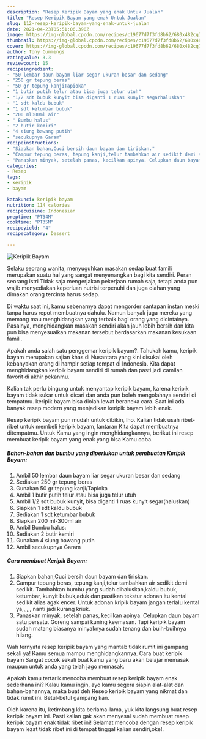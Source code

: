 ```yaml
---
description: "Resep Keripik Bayam yang enak Untuk Jualan"
title: "Resep Keripik Bayam yang enak Untuk Jualan"
slug: 112-resep-keripik-bayam-yang-enak-untuk-jualan
date: 2021-04-23T05:51:06.390Z
image: https://img-global.cpcdn.com/recipes/c19677d7f3fd8b62/680x482cq70/keripik-bayam-foto-resep-utama.jpg
thumbnail: https://img-global.cpcdn.com/recipes/c19677d7f3fd8b62/680x482cq70/keripik-bayam-foto-resep-utama.jpg
cover: https://img-global.cpcdn.com/recipes/c19677d7f3fd8b62/680x482cq70/keripik-bayam-foto-resep-utama.jpg
author: Tony Cummings
ratingvalue: 3.3
reviewcount: 15
recipeingredient:
- "50 lembar daun bayam liar segar ukuran besar dan sedang"
- "250 gr tepung beras"
- "50 gr tepung kanjiTapioka"
- "1 butir putih telur atau bisa juga telur utuh"
- "1/2 sdt bubuk kunyit bisa diganti 1 ruas kunyit segarhaluskan"
- "1 sdt kaldu bubuk"
- "1 sdt ketumbar bubuk"
- "200 ml300ml air"
- " Bumbu halus"
- "2 butir kemiri"
- "4 siung bawang putih"
- "secukupnya Garam"
recipeinstructions:
- "Siapkan bahan,Cuci bersih daun bayam dan tiriskan."
- "Campur tepung beras, tepung kanji,telur tambahkan air sedikit demi sedikit. Tambahkan bumbu yang sudah dihaluskan,kaldu bubuk, ketumbar, kunyit bubuk,aduk dan pastikan tekstur adonan itu kental sedikit alias agak encer. Untuk adonan kripik bayam jangan terlalu kental ya,,,,,, nanti jadi kurang kriuk."
- "Panaskan minyak, setelah panas, kecilkan apinya. Celupkan daun bayam satu persatu. Goreng sampai kuning keemasan. Tapi keripik bayam sudah matang biasanya minyaknya sudah tenang dan buih-buihnya hilang."
categories:
- Resep
tags:
- keripik
- bayam

katakunci: keripik bayam 
nutrition: 114 calories
recipecuisine: Indonesian
preptime: "PT34M"
cooktime: "PT35M"
recipeyield: "4"
recipecategory: Dessert

---
```



![Keripik Bayam](https://img-global.cpcdn.com/recipes/c19677d7f3fd8b62/680x482cq70/keripik-bayam-foto-resep-utama.jpg)

Selaku seorang wanita, menyuguhkan masakan sedap buat famili merupakan suatu hal yang sangat menyenangkan bagi kita sendiri. Peran seorang istri Tidak saja mengerjakan pekerjaan rumah saja, tetapi anda pun wajib menyediakan keperluan nutrisi terpenuhi dan juga olahan yang dimakan orang tercinta harus sedap.

Di waktu  saat ini, kamu sebenarnya dapat mengorder santapan instan meski tanpa harus repot membuatnya dahulu. Namun banyak juga mereka yang memang mau menghidangkan yang terbaik bagi orang yang dicintainya. Pasalnya, menghidangkan masakan sendiri akan jauh lebih bersih dan kita pun bisa menyesuaikan makanan tersebut berdasarkan makanan kesukaan famili. 



Apakah anda salah satu penggemar keripik bayam?. Tahukah kamu, keripik bayam merupakan sajian khas di Nusantara yang kini disukai oleh kebanyakan orang di hampir setiap tempat di Indonesia. Kita dapat menghidangkan keripik bayam sendiri di rumah dan pasti jadi camilan favorit di akhir pekanmu.

Kalian tak perlu bingung untuk menyantap keripik bayam, karena keripik bayam tidak sukar untuk dicari dan anda pun boleh mengolahnya sendiri di tempatmu. keripik bayam bisa diolah lewat beraneka cara. Saat ini ada banyak resep modern yang menjadikan keripik bayam lebih enak.

Resep keripik bayam pun mudah untuk dibikin, lho. Kalian tidak usah ribet-ribet untuk membeli keripik bayam, lantaran Kita dapat membuatnya ditempatmu. Untuk Kamu yang ingin menghidangkannya, berikut ini resep membuat keripik bayam yang enak yang bisa Kamu coba.

<!--inarticleads1-->

##### Bahan-bahan dan bumbu yang diperlukan untuk pembuatan Keripik Bayam:

1. Ambil 50 lembar daun bayam liar segar ukuran besar dan sedang
1. Sediakan 250 gr tepung beras
1. Gunakan 50 gr tepung kanji/Tapioka
1. Ambil 1 butir putih telur atau bisa juga telur utuh
1. Ambil 1/2 sdt bubuk kunyit, bisa diganti 1 ruas kunyit segar(haluskan)
1. Siapkan 1 sdt kaldu bubuk
1. Sediakan 1 sdt ketumbar bubuk
1. Siapkan 200 ml-300ml air
1. Ambil  Bumbu halus:
1. Sediakan 2 butir kemiri
1. Gunakan 4 siung bawang putih
1. Ambil secukupnya Garam




<!--inarticleads2-->

##### Cara membuat Keripik Bayam:

1. Siapkan bahan,Cuci bersih daun bayam dan tiriskan.
1. Campur tepung beras, tepung kanji,telur tambahkan air sedikit demi sedikit. Tambahkan bumbu yang sudah dihaluskan,kaldu bubuk, ketumbar, kunyit bubuk,aduk dan pastikan tekstur adonan itu kental sedikit alias agak encer. Untuk adonan kripik bayam jangan terlalu kental ya,,,,,, nanti jadi kurang kriuk.
1. Panaskan minyak, setelah panas, kecilkan apinya. Celupkan daun bayam satu persatu. Goreng sampai kuning keemasan. Tapi keripik bayam sudah matang biasanya minyaknya sudah tenang dan buih-buihnya hilang.




Wah ternyata resep keripik bayam yang mantab tidak rumit ini gampang sekali ya! Kamu semua mampu menghidangkannya. Cara buat keripik bayam Sangat cocok sekali buat kamu yang baru akan belajar memasak maupun untuk anda yang telah jago memasak.

Apakah kamu tertarik mencoba membuat resep keripik bayam enak sederhana ini? Kalau kamu ingin, ayo kamu segera siapin alat-alat dan bahan-bahannya, maka buat deh Resep keripik bayam yang nikmat dan tidak rumit ini. Betul-betul gampang kan. 

Oleh karena itu, ketimbang kita berlama-lama, yuk kita langsung buat resep keripik bayam ini. Pasti kalian gak akan menyesal sudah membuat resep keripik bayam enak tidak ribet ini! Selamat mencoba dengan resep keripik bayam lezat tidak ribet ini di tempat tinggal kalian sendiri,oke!.

